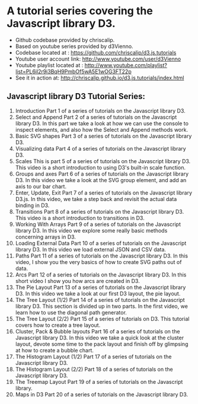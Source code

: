 # A tutorial series covering the Javascript library D3.

- Github codebase provided by chriscalip.
- Based on youtube series provided by d3Vienno.
- Codebase located at : https://github.com/chriscalip/d3.js.tutorials
- Youtube user account link: http://www.youtube.com/user/d3Vienno
- Youtube playlist located at :   http://www.youtube.com/playlist?list=PL6il2r9i3BqH9PmbOf5wA5E1wOG3FT22p
- See it in action at: http://chriscalip.github.io/d3.js.tutorials/index.html

## Javascript library D3 Tutorial Series:

1. Introduction
Part 1 of a series of tutorials on the Javascript library D3.
2. Select and Append
Part 2 of a series of tutorials on the Javascript library D3. In this part we take a look at how we can use the console to inspect elements, and also how the Select and Append methods work.
3. Basic SVG shapes
Part 3 of a series of tutorials on the Javascript library D3.
4. Visualizing data
Part 4 of a series of tutorials on the Javascript library D3.
5. Scales
This is part 5 of a series of tutorials on the Javascript library D3. This video is a short introduction to using D3's built-in scale function.
6. Groups and axes
Part 6 of a series of tutorials on the Javascript library D3. In this video we take a look at the SVG group element, and add an axis to our bar chart.
7. Enter, Update, Exit
Part 7 of a series of tutorials on the Javascript library D3.js. In this video, we take a step back and revisit the actual data binding in D3.
8. Transitions
Part 8 of a series of tutorials on the Javascript library D3. This video is a short introduction to transitions in D3.
9. Working With Arrays
Part 9 of a series of tutorials on the Javascript library D3. In this video we explore some really basic methods concerning arrays in D3.
10. Loading External Data
Part 10 of a series of tutorials on the Javascript library D3. In this video we load external JSON and CSV data.
11. Paths
Part 11 of a series of tutorials on the Javascript library D3. In this video, I show you the very basics of how to create SVG paths out of data.
12. Arcs
Part 12 of a series of tutorials on the Javascript library D3. In this short video I show you how arcs are created in D3.
13. The Pie Layout
Part 13 of a series of tutorials on the Javascript library D3. In this video we take a look at our first D3 layout, the pie layout.
14. The Tree Layout (1/2)
Part 14 of a series of tutorials on the Javascript library D3. This section is divided up in two parts. In the first video, we learn how to use the diagonal path generator.
15. The Tree Layout (2/2)
Part 15 of a series of tutorials on D3. This tutorial covers how to create a tree layout.
16. Cluster, Pack & Bubble layouts
Part 16 of a series of tutorials on the Javascript library D3. In this video we take a quick look at the cluster layout, devote some time to the pack layout and finish off by glimpsing at how to create a bubble chart.
17. The Histogram Layout (1/2)
Part 17 of a series of tutorials on the Javascript library D3.
18. The Histogram Layout (2/2)
Part 18 of a series of tutorials on the Javascript library D3.
19. The Treemap Layout
Part 19 of a series of tutorials on the Javascript library.
20. Maps in D3
Part 20 of a series of tutorials on the Javascript library D3.